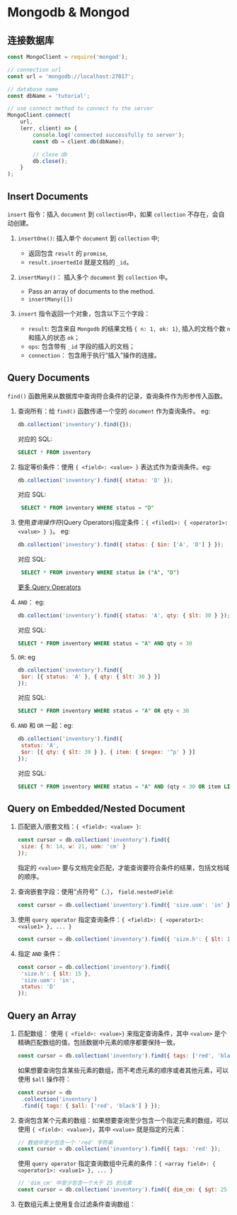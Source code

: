 # Mongodb & Mongod

## 连接数据库

```js
const MongoClient = require('mongod');

// connection url
const url = 'mongodb://localhost:27017';

// database name
const dbName = 'tutorial';

// use connect method to connect to the server
MongoClient.connect(
	url,
	(err, client) => {
		console.log('connected successfully to server');
		const db = client.db(dbName);

		// close db
		db.close();
	}
);
```

## Insert Documents

`insert` 指令：插入 `document` 到 `collection`中，如果 `collection` 不存在，会自动创建。

1. `insertOne()`: 插入单个 `document` 到 `collection` 中;

   - 返回包含 `result` 的 `promise`,
   - `result.insertedId` 就是文档的 `_id`。

2. `insertMany()`： 插入多个 `document` 到 `collection` 中。

   - Pass an array of documents to the method.
   - `insertMany([])`

3. `insert` 指令返回一个对象，包含以下三个字段：

   - `result`: 包含来自 `Mongodb` 的结果文档 `{ n: 1, ok: 1}`, 插入的文档个数 `n` 和插入的状态 `ok`；
   - `ops`: 包含带有 `_id` 字段的插入的文档；
   - `connection`： 包含用于执行“插入”操作的连接。

## Query Documents

`find()` 函数用来从数据库中查询符合条件的记录，查询条件作为形参传入函数。

1. 查询所有：给 `find()` 函数传递一个空的 `document` 作为查询条件。 eg:

   ```js
   db.collection('inventory').find({});
   ```

   对应的 SQL:

   ```sql
   SELECT * FROM inventory
   ```

2. 指定等价条件：使用 `{ <field>: <value> }` 表达式作为查询条件。eg:

   ```js
   db.collection('inventory').find({ status: 'D' });
   ```

   对应 SQL:

   ```sql
    SELECT * FROM inventory WHERE status = "D"
   ```

3. 使用*查询操作符*(Query Operators)指定条件：`{ <filed1>: { <operator1>: <value> } }`。 eg:

   ```js
   db.collection('investory').find({ status: { $in: ['A', 'D'] } });
   ```

   对应 SQL:

   ```sql
    SELECT * FROM inventory WHERE status in ("A", "D")
   ```

   [更多 Query Operators](https://docs.mongodb.com/manual/tutorial/query-documents/)

4. `AND`： eg:

   ```js
   db.collection('inventory').find({ status: 'A', qty: { $lt: 30 } });
   ```

   对应 SQL:

   ```sql
   SELECT * FROM inventory WHERE status = "A" AND qty < 30
   ```

5. `OR`: eg

   ```js
   db.collection('inventory').find({
   	$or: [{ status: 'A' }, { qty: { $lt: 30 } }]
   });
   ```

   对应 SQL:

   ```SQL
   SELECT * FROM inventory WHERE status = "A" OR qty < 30
   ```

6. `AND` 和 `OR` 一起：eg:

   ```js
   db.collection('inventory').find({
   	status: 'A',
   	$or: [{ qty: { $lt: 30 } }, { item: { $regex: '^p' } }]
   });
   ```

   对应 SQL:

   ```sql
   SELECT * FROM inventory WHERE status = "A" AND (qty < 30 OR item LIKE "p%")
   ```

## Query on Embedded/Nested Document

1. 匹配嵌入/嵌套文档：`{ <field>: <value> }`:

   ```js
   const cursor = db.collection('inventory').find({
   	size: { h: 14, w: 21, uom: 'cm' }
   });
   ```

   指定的 `<value>` 要与文档完全匹配，才能查询要符合条件的结果，包括文档域的顺序。

2. 查询嵌套字段：使用“点符号”（`.`）， `field.nestedField`:

   ```js
   const cursor = db.collection('inventory').find({ 'size.uom': 'in' });
   ```

3. 使用 `query operator` 指定查询条件：`{ <field1>: { <operator1>: <value1> }, ... }`

   ```js
   const cursor = db.collection('inventory').find({ 'size.h': { $lt: 15 } });
   ```

4. 指定 `AND` 条件：

   ```js
   const corsor = db.collection('inventory').find({
   	'size.h': { $lt: 15 },
   	'size.uom': 'in',
   	status: 'D'
   });
   ```

## Query an Array

1. 匹配数组： 使用 `{ <field>: <value>}` 来指定查询条件，其中 `<value>` 是个精确匹配数组的值，包括数据中元素的顺序都要保持一致。

   ```js
   const cursor = db.collection('inventory').find({ tags: ['red', 'black'] });
   ```

   如果想要查询包含某些元素的数组，而不考虑元素的顺序或者其他元素，可以使用 `$all` 操作符：

   ```js
   const cursor = db
   	.collection('inventory')
   	.find({ tags: { $all: ['red', 'black'] } });
   ```

2. 查询包含某个元素的数组：如果想要查询至少包含一个指定元素的数组，可以使用 `{ <field>: <value>}`，其中 `<value>` 就是指定的元素：

   ```js
   // 数组中至少包含一个 'red' 字符串
   const cursor = db.collection('inventory').find({ tags: 'red' });
   ```

   使用 `query operator` 指定查询数组中元素的条件：`{ <array field>: { <operator1>: <value1> }, ... }`

   ```js
   // 'dim_cm' 中至少包含一个大于 25 的元素
   const cursor = db.collection('inventory').find({ dim_cm: { $gt: 25 } });
   ```

3. 在数组元素上使用复合过滤条件查询数组：
